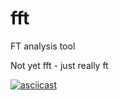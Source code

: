 # fft

FT analysis tool

Not yet fft - just really ft

[![asciicast](https://asciinema.org/a/hFrxQQqWN2KIEjRv0SIfCOphA.png)](https://asciinema.org/a/hFrxQQqWN2KIEjRv0SIfCOphA?autoplay=1)

